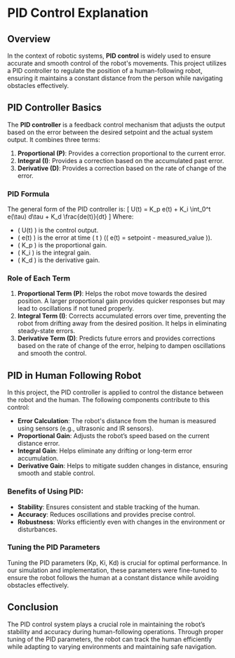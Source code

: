 # PID Control Explanation

## Overview
In the context of robotic systems, **PID control** is widely used to ensure accurate and smooth control of the robot's movements. This project utilizes a PID controller to regulate the position of a human-following robot, ensuring it maintains a constant distance from the person while navigating obstacles effectively.

## PID Controller Basics
The **PID controller** is a feedback control mechanism that adjusts the output based on the error between the desired setpoint and the actual system output. It combines three terms:
1. **Proportional (P)**: Provides a correction proportional to the current error.
2. **Integral (I)**: Provides a correction based on the accumulated past error.
3. **Derivative (D)**: Provides a correction based on the rate of change of the error.

### PID Formula
The general form of the PID controller is:
\[
U(t) = K_p e(t) + K_i \int_0^t e(\tau) d\tau + K_d \frac{de(t)}{dt}
\]
Where:
- \( U(t) \) is the control output.
- \( e(t) \) is the error at time \( t \) (\( e(t) = setpoint - measured\_value \)).
- \( K_p \) is the proportional gain.
- \( K_i \) is the integral gain.
- \( K_d \) is the derivative gain.

### Role of Each Term
1. **Proportional Term (P)**: Helps the robot move towards the desired position. A larger proportional gain provides quicker responses but may lead to oscillations if not tuned properly.
2. **Integral Term (I)**: Corrects accumulated errors over time, preventing the robot from drifting away from the desired position. It helps in eliminating steady-state errors.
3. **Derivative Term (D)**: Predicts future errors and provides corrections based on the rate of change of the error, helping to dampen oscillations and smooth the control.

## PID in Human Following Robot
In this project, the PID controller is applied to control the distance between the robot and the human. The following components contribute to this control:
- **Error Calculation**: The robot's distance from the human is measured using sensors (e.g., ultrasonic and IR sensors).
- **Proportional Gain**: Adjusts the robot’s speed based on the current distance error.
- **Integral Gain**: Helps eliminate any drifting or long-term error accumulation.
- **Derivative Gain**: Helps to mitigate sudden changes in distance, ensuring smooth and stable control.

### Benefits of Using PID:
- **Stability**: Ensures consistent and stable tracking of the human.
- **Accuracy**: Reduces oscillations and provides precise control.
- **Robustness**: Works efficiently even with changes in the environment or disturbances.

### Tuning the PID Parameters
Tuning the PID parameters (Kp, Ki, Kd) is crucial for optimal performance. In our simulation and implementation, these parameters were fine-tuned to ensure the robot follows the human at a constant distance while avoiding obstacles effectively.

## Conclusion
The PID control system plays a crucial role in maintaining the robot’s stability and accuracy during human-following operations. Through proper tuning of the PID parameters, the robot can track the human efficiently while adapting to varying environments and maintaining safe navigation.

